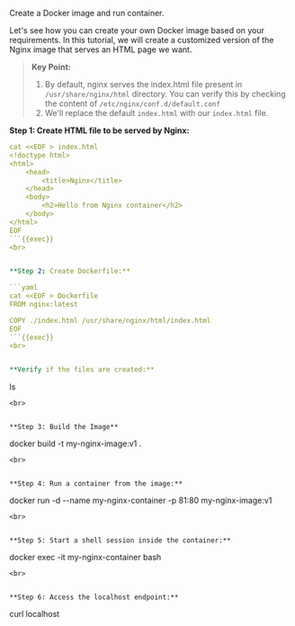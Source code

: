 Create a Docker image and run container.

Let's see how you can create your own Docker image based on your requirements. In this tutorial, we will create a customized version of the Nginx image that serves an HTML page we want.

> **Key Point:**  
> 1. By default, nginx serves the index.html file present in `/usr/share/nginx/html` directory. You can verify this by checking the content of `/etc/nginx/conf.d/default.conf`
> 2. We'll replace the default `index.html` with our `index.html` file.


**Step 1: Create HTML file to be served by Nginx:**

```yaml
cat <<EOF > index.html
<!doctype html>
<html>
    <head>
        <title>Nginx</title>
    </head>
    <body>
        <h2>Hello from Nginx container</h2>
    </body>
</html>
EOF
```{{exec}}
<br>


**Step 2: Create Dockerfile:**

```yaml
cat <<EOF > Dockerfile
FROM nginx:latest

COPY ./index.html /usr/share/nginx/html/index.html
EOF
```{{exec}}
<br>


**Verify if the files are created:**

```
ls
```{{exec}}
<br>


**Step 3: Build the Image**

```
docker build -t my-nginx-image:v1 .
```{{exec}}
<br>


**Step 4: Run a container from the image:**

```
docker run -d --name my-nginx-container -p 81:80 my-nginx-image:v1
```{{exec}}
<br>


**Step 5: Start a shell session inside the container:**

```
docker exec -it my-nginx-container bash
```{{exec}}
<br>


**Step 6: Access the localhost endpoint:**

```
curl localhost
```{{exec}}